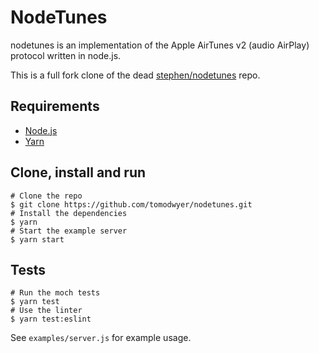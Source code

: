 # NodeTunes

nodetunes is an implementation of the Apple AirTunes v2 (audio AirPlay) protocol written in node.js.

This is a full fork clone of the dead [stephen/nodetunes](https://github.com/stephen/nodetunes) repo.

## Requirements

* [Node.js](https://nodejs.org/en/)
* [Yarn](https://yarnpkg.com/en/)

## Clone, install and run

```shell
# Clone the repo
$ git clone https://github.com/tomodwyer/nodetunes.git
# Install the dependencies
$ yarn
# Start the example server
$ yarn start
```

## Tests

```shell
# Run the moch tests
$ yarn test
# Use the linter
$ yarn test:eslint
```

See `examples/server.js` for example usage.
